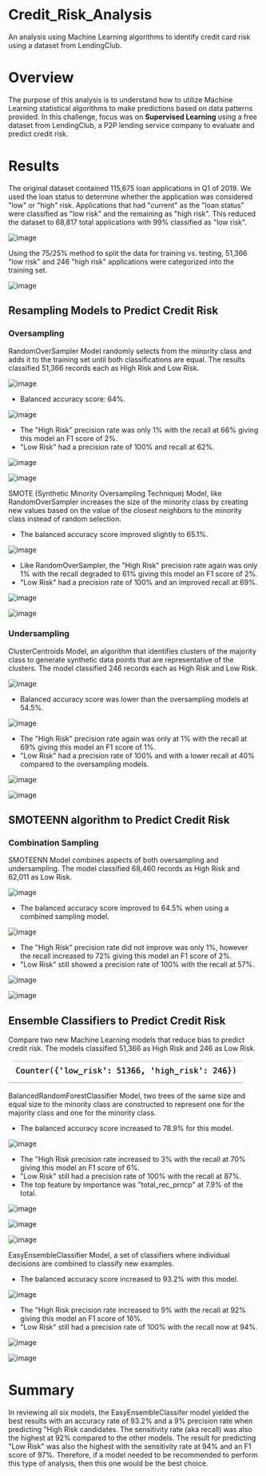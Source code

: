 # Credit_Risk_Analysis

An analysis using Machine Learning algorithms to identify credit card risk using a dataset from LendingClub.

# Overview

The purpose of this analysis is to understand how to utilize Machine Learning statistical algorithms to make predictions based on data patterns provided. In this challenge, focus was on **Supervised Learning** using a free dataset from LendingClub, a P2P lending service company to evaluate and predict credit risk. 

# Results

The original dataset contained 115,675 loan applications in Q1 of 2019. We used the loan status to determine whether the application was considered "low" or "high" risk. Applications that had "current" as the "loan status" were classified as "low risk" and the remaining as "high risk". This reduced the dataset to 68,817 total applications with 99% classified as "low risk". 

![image](https://user-images.githubusercontent.com/96354695/165444513-05b62e4c-8094-4e3a-ab45-1cc48d8b4ccf.png)

Using the 75/25% method to split the data for training vs. testing, 51,366 "low risk" and 246 "high risk" applications were categorized into the training set.   

![image](https://user-images.githubusercontent.com/96354695/165444545-3e1e864f-cc06-4468-ac76-8a50ed223feb.png)

## Resampling Models to Predict Credit Risk

### Oversampling

RandomOverSampler Model randomly selects from the minority class and adds it to the training set until both classifications are equal. The results classified 51,366 records each as High Risk and Low Risk.

![image](https://user-images.githubusercontent.com/96354695/165444596-0da3b0de-8877-4d72-b538-b716efd540a6.png)

  * Balanced accuracy score: 64%.

  ![image](https://user-images.githubusercontent.com/96354695/165444622-f35c54b7-a689-41b7-98c4-e68b8dedf63c.png)

  * The "High Risk" precision rate was only 1% with the recall at 66% giving this model an F1 score of 2%.
  * "Low Risk" had a precision rate of 100% and recall at 62%.  
  
  ![image](https://user-images.githubusercontent.com/96354695/165444704-9a30a6df-09fa-474c-b0ea-d1b61109cee2.png)
  
  ![image](https://user-images.githubusercontent.com/96354695/165444726-e7a3e7ab-ffd7-414a-928f-c787c1fbaddb.png)

SMOTE (Synthetic Minority Oversampling Technique) Model, like RandomOverSampler increases the size of the minority class by creating new values based on the value of the closest neighbors to the minority class instead of random selection. 

  * The balanced accuracy score improved slightly to 65.1%.

  ![image](https://user-images.githubusercontent.com/96354695/165444756-aa4200d3-5e8a-4eb2-b23e-c9e27e5c1e6a.png)

  * Like RandomOverSampler, the "High Risk" precision rate again was only 1% with the recall degraded to 61% giving this model an F1 score of 2%.
  * "Low Risk" had a precision rate of 100% and an improved recall at 69%.  

  ![image](https://user-images.githubusercontent.com/96354695/165444780-19f98517-d5f7-4753-8c66-92afecd16149.png)
  
  ![image](https://user-images.githubusercontent.com/96354695/165444807-e0c61477-934b-4bf4-9cfd-2ec8ff76f22d.png)

### Undersampling

ClusterCentroids Model, an algorithm that identifies clusters of the majority class to generate synthetic data points that are representative of the clusters. The model classified 246 records each as High Risk and Low Risk.

![image](https://user-images.githubusercontent.com/96354695/165444840-811f6b76-890c-4782-bc8a-c18d756bed3a.png)

  * Balanced accuracy score was lower than the oversampling models at 54.5%.

  ![image](https://user-images.githubusercontent.com/96354695/165444866-bef82adc-3174-4988-ab5a-cd05c4d1abe9.png)

  * The "High Risk" precision rate again was only at 1% with the recall at 69% giving this model an F1 score of 1%.
  * "Low Risk" had a precision rate of 100% and with a lower recall at 40% compared to the oversampling models.  

  ![image](https://user-images.githubusercontent.com/96354695/165444900-a1b90d3d-ed75-40e7-9244-efd0d0685f8b.png)
  
  ![image](https://user-images.githubusercontent.com/96354695/165444922-18e87cc2-9f22-4114-9475-77659bc32d11.png)

## SMOTEENN algorithm to Predict Credit Risk

### Combination Sampling

SMOTEENN Model combines aspects of both oversampling and undersampling. The model classified 68,460 records as High Risk and 62,011 as Low Risk.

![image](https://user-images.githubusercontent.com/96354695/165445000-d22e43ca-6fad-4388-b06d-01597d95d4aa.png)

  * The balanced accuracy score improved to 64.5% when using a combined sampling model.

  ![image](https://user-images.githubusercontent.com/96354695/165445047-4f91aa54-fa25-478b-a0ea-2cc52ff90db5.png)

  * The "High Risk" precision rate did not improve was only 1%, however the recall increased to 72% giving this model an F1 score of 2%.
  * "Low Risk" still showed a precision rate of 100% with the recall at 57%.  
  
  ![image](https://user-images.githubusercontent.com/96354695/165445070-8188ab13-9d7e-4d8f-8a1b-df5e7f3da66c.png)

  ![image](https://user-images.githubusercontent.com/96354695/165445099-9f4eafb8-fae9-43fa-9b81-a57043c2099f.png)

## Ensemble Classifiers to Predict Credit Risk

Compare two new Machine Learning models that reduce bias to predict credit risk. The models classified 51,366 as High Risk and 246 as Low Risk.

![Balancedcount](https://github.com/amylio/Credit_Risk_Analysis/blob/main/Images/balancedcount.png)

BalancedRandomForestClassifier Model, two trees of the same size and equal size to the minority class are constructed to represent one for the majority class and one for the minority class. 

  * The balanced accuracy score increased to 78.9% for this model.

  ![image](https://user-images.githubusercontent.com/96354695/165445144-2923fe10-822b-4ea3-8803-727288b2513c.png)

  * The "High Risk precision rate increased to 3% with the recall at 70% giving this model an F1 score of 6%.
  * "Low Risk" still had a precision rate of 100% with the recall at 87%.  
  * The top feature by importance was "total_rec_prncp" at 7.9% of the total.

  ![image](https://user-images.githubusercontent.com/96354695/165445177-b8920dbe-4d1f-434d-92fc-2d1d3be19193.png)
  
  ![image](https://user-images.githubusercontent.com/96354695/165445186-125446c9-71cf-45fc-9744-ad5b8c6861d5.png)

  ![image](https://user-images.githubusercontent.com/96354695/165445209-332684a5-28ee-4e62-a22d-af342f81f0b7.png)
  
EasyEnsembleClassifier Model, a set of classifiers where individual decisions are combined to classify new examples.

  * The balanced accuracy score increased to 93.2% with this model.

  ![image](https://user-images.githubusercontent.com/96354695/165445234-ed6a6e4d-23d8-4f83-b857-0e7370c51ca1.png)

  * The "High Risk precision rate increased to 9% with the recall at 92% giving this model an F1 score of 16%.
  * "Low Risk" still had a precision rate of 100% with the recall now at 94%.  

  ![image](https://user-images.githubusercontent.com/96354695/165445253-fd591e25-0950-48f3-8e9b-988c3ffd2a0d.png)
  
  ![image](https://user-images.githubusercontent.com/96354695/165445272-d41cb3d4-2d4e-4251-a1ae-e7ba6fc42678.png)

# Summary

In reviewing all six models, the EasyEnsembleClassifer model yielded the best results with an accuracy rate of 93.2% and a 9% precision rate when predicting "High Risk candidates. The sensitivity rate (aka recall) was also the highest at 92% compared to the other models. The result for predicting "Low Risk" was also the highest with the sensitivity rate at 94% and an F1 score of 97%. Therefore, if a model needed to be recommended to perform this type of analysis, then this one would be the best choice.

